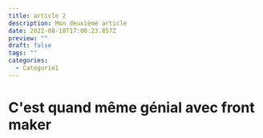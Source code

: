 ```yaml
---
title: article 2
description: Mon deuxième article
date: 2022-08-10T17:00:23.857Z
preview: ""
draft: false
tags: ""
categories:
  - Catégorie1
---
```


# C'est quand même génial avec front maker
